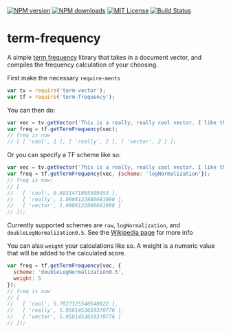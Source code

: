 [![NPM version][npm-version-image]][npm-url] [![NPM downloads][npm-downloads-image]][npm-url] [![MIT License][license-image]][license-url] [![Build Status][travis-image]][travis-url]

# term-frequency
A simple [term frequency](https://en.wikipedia.org/wiki/Tf%E2%80%93idf#Term_frequency_2 ) library that takes in a document vector, and compiles the frequency calculation of your choosing.

First make the necessary `require-ments`

```javascript
var tv = require('term-vector');
var tf = require('term-frequency');
```


You can then do:

```javascript
var vec = tv.getVector('This is a really, really cool vector. I like this VeCTor');
var freq = tf.getTermFrequency(vec);
// freq is now
// [ [ 'cool', 1 ], [ 'really', 2 ], [ 'vector', 2 ] ];
```

Or you can specify a TF scheme like so:

```javascript
var vec = tv.getVector('This is a really, really cool vector. I like this VeCTor');
var freq = tf.getTermFrequency(vec, {scheme: 'logNormalization'});
// freq is now:
// [
//   [ 'cool', 0.6931471805599453 ],
//   [ 'really', 1.0986122886681098 ],
//   [ 'vector', 1.0986122886681098 ]
// ]);
```

Currently supported schemes are `raw`, `logNormalization`, and
`doubleLogNormalization0.5`. See the [Wikipedia page](https://en.wikipedia.org/wiki/Tf%E2%80%93idf) for more info

You can also `weight` your calculations like so. A weight is a numeric
value that will be added to the calculated score.

```javascript
var freq = tf.getTermFrequency(vec, {
  scheme: 'doubleLogNormalization0.5', 
  weight: 5
});
// freq is now
// [
//   [ 'cool', 5.7027325540540822 ],
//   [ 'really', 5.9581453659370776 ],
//   [ 'vector', 5.9581453659370776 ] 
// ]);
```

[license-image]: http://img.shields.io/badge/license-MIT-blue.svg?style=flat
[license-url]: LICENSE

[npm-url]: https://npmjs.org/package/term-frequency
[npm-version-image]: http://img.shields.io/npm/v/term-frequency.svg?style=flat
[npm-downloads-image]: http://img.shields.io/npm/dm/term-frequency.svg?style=flat

[travis-url]: http://travis-ci.org/fergiemcdowall/term-frequency
[travis-image]: http://img.shields.io/travis/fergiemcdowall/term-frequency.svg?style=flat
